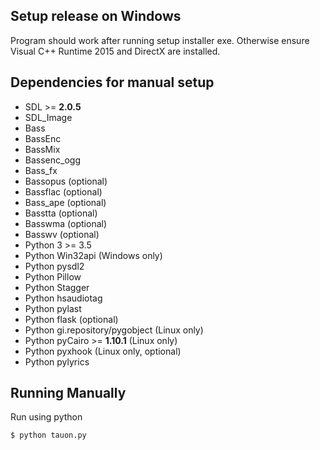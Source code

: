 
## Setup release on Windows

Program should work after running setup installer exe. Otherwise ensure Visual C++ Runtime 2015 and DirectX are installed.
 
## Dependencies for manual setup

 - SDL >= **2.0.5**
 - SDL_Image
 - Bass
 - BassEnc
 - BassMix
 - Bassenc_ogg
 - Bass_fx
 - Bassopus (optional)
 - Bassflac (optional)
 - Bass_ape (optional)
 - Basstta (optional)
 - Basswma (optional)
 - Basswv (optional)
 - Python 3 >= 3.5
 - Python Win32api  (Windows only)
 - Python pysdl2
 - Python Pillow
 - Python Stagger
 - Python hsaudiotag
 - Python pylast
 - Python flask (optional)
 - Python gi.repository/pygobject (Linux only)
 - Python pyCairo >= **1.10.1** (Linux only)
 - Python pyxhook (Linux only, optional)
 - Python pylyrics
 
## Running Manually

Run using python

    $ python tauon.py


